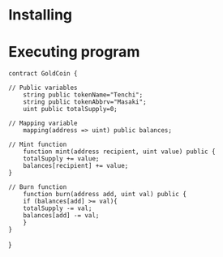 # Installing

# Executing program
    contract GoldCoin {

    // Public variables
        string public tokenName="Tenchi";
        string public tokenAbbrv="Masaki";
        uint public totalSupply=0;

    // Mapping variable 
        mapping(address => uint) public balances;

    // Mint function
        function mint(address recipient, uint value) public {
        totalSupply += value;
        balances[recipient] += value;
    }
    
    // Burn function
        function burn(address add, uint val) public {
        if (balances[add] >= val){
        totalSupply -= val;
        balances[add] -= val; 
        }
    }
}

